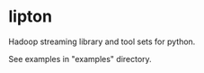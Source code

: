 lipton
======

Hadoop streaming library and tool sets for python.

See examples in "examples" directory.
